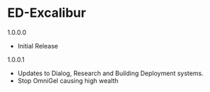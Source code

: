 # ED-Excalibur

1.0.0.0
 * Initial Release
 
1.0.0.1
 * Updates to Dialog, Research and Building Deployment systems.
 * Stop OmniGel causing high wealth
